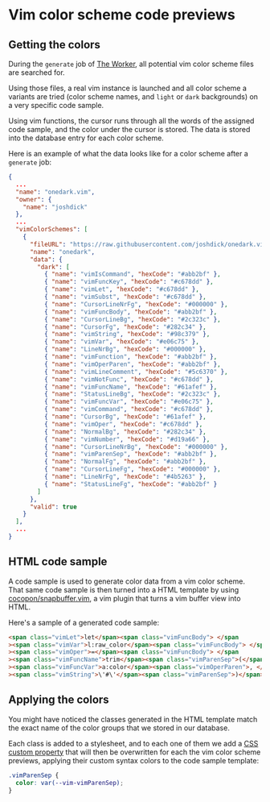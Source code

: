 # Vim color scheme code previews

## Getting the colors

During the `generate` job of [The Worker](/worker), all potential vim color
scheme files are searched for.

Using those files, a real vim instance is launched and all color scheme a
variants are tried (color scheme names, and `light` or `dark` backgrounds) on a
very specific code sample.

Using vim functions, the cursor runs through all the words of the assigned code
sample, and the color under the cursor is stored. The data is stored into the
database entry for each color scheme.

Here is an example of what the data looks like for a color scheme after a
`generate` job:

```json
{
  ...
  "name": "onedark.vim",
  "owner": {
    "name": "joshdick"
  },
  ...
  "vimColorSchemes": [
    {
      "fileURL": "https://raw.githubusercontent.com/joshdick/onedark.vim/main/colors/onedark.vim",
      "name": "onedark",
      "data": {
        "dark": [
          { "name": "vimIsCommand", "hexCode": "#abb2bf" },
          { "name": "vimFuncKey", "hexCode": "#c678dd" },
          { "name": "vimLet", "hexCode": "#c678dd" },
          { "name": "vimSubst", "hexCode": "#c678dd" },
          { "name": "CursorLineNrFg", "hexCode": "#000000" },
          { "name": "vimFuncBody", "hexCode": "#abb2bf" },
          { "name": "CursorLineBg", "hexCode": "#2c323c" },
          { "name": "CursorFg", "hexCode": "#282c34" },
          { "name": "vimString", "hexCode": "#98c379" },
          { "name": "vimVar", "hexCode": "#e06c75" },
          { "name": "LineNrBg", "hexCode": "#000000" },
          { "name": "vimFunction", "hexCode": "#abb2bf" },
          { "name": "vimOperParen", "hexCode": "#abb2bf" },
          { "name": "vimLineComment", "hexCode": "#5c6370" },
          { "name": "vimNotFunc", "hexCode": "#c678dd" },
          { "name": "vimFuncName", "hexCode": "#61afef" },
          { "name": "StatusLineBg", "hexCode": "#2c323c" },
          { "name": "vimFuncVar", "hexCode": "#e06c75" },
          { "name": "vimCommand", "hexCode": "#c678dd" },
          { "name": "CursorBg", "hexCode": "#61afef" },
          { "name": "vimOper", "hexCode": "#c678dd" },
          { "name": "NormalBg", "hexCode": "#282c34" },
          { "name": "vimNumber", "hexCode": "#d19a66" },
          { "name": "CursorLineNrBg", "hexCode": "#000000" },
          { "name": "vimParenSep", "hexCode": "#abb2bf" },
          { "name": "NormalFg", "hexCode": "#abb2bf" },
          { "name": "CursorLineFg", "hexCode": "#000000" },
          { "name": "LineNrFg", "hexCode": "#4b5263" },
          { "name": "StatusLineFg", "hexCode": "#abb2bf" }
        ]
      },
      "valid": true
    }
  ],
  ...
}
```

## HTML code sample

A code sample is used to generate color data from a vim color scheme. That same
code sample is then turned into a HTML template by using
[cocopon/snapbuffer.vim](https://github.com/cocopon/snapbuffer.vim), a vim
plugin that turns a vim buffer view into HTML.

Here's a sample of a generated code sample:

```html
<span class="vimLet">let</span><span class="vimFuncBody"> </span
><span class="vimVar">l:raw_color</span><span class="vimFuncBody"> </span
><span class="vimOper">=</span><span class="vimFuncBody"> </span
><span class="vimFuncName">trim</span><span class="vimParenSep">(</span
><span class="vimFuncVar">a:color</span><span class="vimOperParen">, </span
><span class="vimString">\'#\'</span><span class="vimParenSep">)</span>
```

## Applying the colors

You might have noticed the classes generated in the HTML template match the
exact name of the color groups that we stored in our database.

Each class is added to a stylesheet, and to each one of them we add a [CSS
custom property](https://developer.mozilla.org/en-US/docs/Web/CSS/--*) that will
then be overwritten for each the vim color scheme previews, applying their
custom syntax colors to the code sample template:

```css
.vimParenSep {
  color: var(--vim-vimParenSep);
}
```
